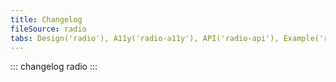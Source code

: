 ```yaml
---
title: Changelog
fileSource: radio
tabs: Design('radio'), A11y('radio-a11y'), API('radio-api'), Example('radio-code'), Changelog('radio-changelog')
---
```


::: changelog radio :::
